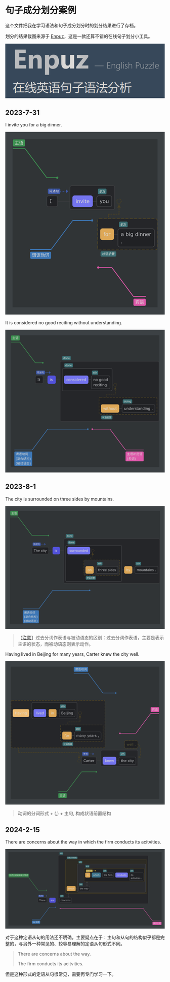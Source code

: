 # 句子成分划分案例

这个文件把我在学习语法和句子成分划分时的划分结果进行了存档。

划分的结果截图来源于 [Enpuz](http://enpuz.com/)，这是一款还算不错的在线句子划分小工具。

![English_CD_enpuz_logo](../images/English_CD_enpuz_logo.png)

## 2023-7-31

I invite you for a big dinner. 

![English_CD_20230731_1](../images/English_CD_20230731_1.png)

It is considered no good reciting without understanding.

![English_CD_20230731_2](../images/English_CD_20230731_2.png)

## 2023-8-1

The city is surrounded on three sides by mountains.

![English_CD_20230801_1](../images/English_CD_20230801_1.png)

>【[注意](https://baike.baidu.com/item/%E8%BF%87%E5%8E%BB%E5%88%86%E8%AF%8D/4251946?fromModule=lemma_inlink#9)】过去分词作表语与被动语态的区别：过去分词作表语，主要是表示主语的状态，而被动语态则表示动作。

Having lived in Beijing for many years, Carter knew the city well.

![English_CD_20230801_2](../images/English_CD_20230801_2.png)

> 动词的分词形式 + (,) + 主句, 构成状语前置结构

## 2024-2-15

There are concerns about the way in which the firm conducts its acitvities.

![English_CD_20240215_1](../images/English_CD_20240215_1.png)

对于这种定语从句的用法还不明确，主要疑点在于：主句和从句的结构似乎都是完整的，与另外一种常见的、较容易理解的定语从句形式不同。

> There are concerns about the way. 
> 
> The firm conducts its acitvities.

但是这种形式的定语从句很常见，需要再专门学习一下。


